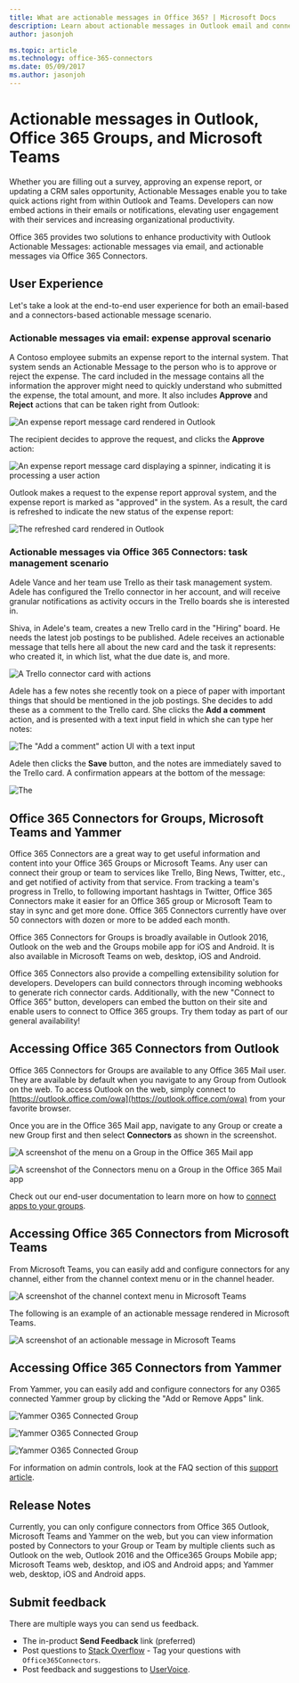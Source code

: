 ```yaml
---
title: What are actionable messages in Office 365? | Microsoft Docs
description: Learn about actionable messages in Outlook email and connectors for Groups and Teams.
author: jasonjoh

ms.topic: article
ms.technology: office-365-connectors
ms.date: 05/09/2017
ms.author: jasonjoh
---
```


# Actionable messages in Outlook, Office 365 Groups, and Microsoft Teams

Whether you are filling out a survey, approving an expense report, or updating a CRM sales opportunity, Actionable Messages enable you to take quick actions right from within Outlook and Teams. Developers can now embed actions in their emails or notifications, elevating user engagement with their services and increasing organizational productivity.

Office 365 provides two solutions to enhance productivity with Outlook Actionable Messages: actionable messages via email, and actionable messages via Office 365 Connectors.

## User Experience

Let's take a look at the end-to-end user experience for both an email-based and a connectors-based actionable message scenario.

### Actionable messages via email: expense approval scenario

A Contoso employee submits an expense report to the internal system. That system sends an Actionable Message to the person who is to approve or reject the expense. The card included in the message contains all the information the approver might need to quickly understand who submitted the expense, the total amount, and more. It also includes **Approve** and **Reject** actions that can be taken right from Outlook:

![An expense report message card rendered in Outlook](images/expense-report-approval.png)

The recipient decides to approve the request, and clicks the **Approve** action: 

![An expense report message card displaying a spinner, indicating it is processing a user action](images/expense-report-progress.png)

Outlook makes a request to the expense report approval system, and the expense report is marked as "approved" in the system. As a result, the card is refreshed to indicate the new status of the expense report:

![The refreshed card rendered in Outlook](images/expense-report-refresh.png)

### Actionable messages via Office 365 Connectors: task management scenario

Adele Vance and her team use Trello as their task management system. Adele has configured the Trello connector in her account, and will receive granular notifications as activity occurs in the Trello boards she is interested in.

Shiva, in Adele's team, creates a new Trello card in the "Hiring" board. He needs the latest job postings to be published. Adele receives an actionable message that tells here all about the new card and the task it represents: who created it, in which list, what the due date is, and more.

![A Trello connector card with actions](images/trello-card-actions.png)

Adele has a few notes she recently took on a piece of paper with important things that should be mentioned in the job postings. She decides to add these as a comment to the Trello card. She clicks the **Add a comment** action, and is presented with a text input field in which she can type her notes:

![The "Add a comment" action UI with a text input](images/trello-card-add-comment.png)

Adele then clicks the **Save** button, and the notes are immediately saved to the Trello card. A confirmation appears at the bottom of the message:

![The ](images/trello-card-infobar.png)

## Office 365 Connectors for Groups, Microsoft Teams and Yammer

Office 365 Connectors are a great way to get useful information and content into your Office 365 Groups or Microsoft Teams. Any user can connect their group or team to services like Trello, Bing News, Twitter, etc., and get notified of activity from that service. From tracking a team's progress in Trello, to following important hashtags in Twitter, Office 365 Connectors make it easier for an Office 365 group or Microsoft Team to stay in sync and get more done. Office 365 Connectors currently have over 50 connectors with dozen or more to be added each month.

Office 365 Connectors for Groups is broadly available in Outlook 2016, Outlook on the web and the Groups mobile app for iOS and Android. It is also available in Microsoft Teams on web, desktop, iOS and Android.

Office 365 Connectors also provide a compelling extensibility solution for developers. Developers can build connectors through incoming webhooks to generate rich connector cards. Additionally, with the new "Connect to Office 365" button, developers can embed the button on their site and enable users to connect to Office 365 groups. Try them today as part of our general availability!

## Accessing Office 365 Connectors from Outlook

Office 365 Connectors for Groups are available to any Office 365 Mail user. They are available by default when you navigate to any Group from Outlook on the web. To access Outlook on the web, simply connect to [https://outlook.office.com/owa](https://outlook.office.com/owa) from your favorite browser.

Once you are in the Office 365 Mail app, navigate to any Group or create a new Group first and then select **Connectors** as shown in the screenshot.

![A screenshot of the menu on a Group in the Office 365 Mail app](images/group-menu.png)

![A screenshot of the Connectors menu on a Group in the Office 365 Mail app](images/group-connectors-menu.png)

Check out our end-user documentation to learn more on how to <a target="_blank" href="https://support.office.com/en-us/article/Connect-apps-to-your-groups-ed0ce547-038f-4902-b9b3-9e518ae6fbab?ui=en-US&rs=en-US&ad=US">connect apps to your groups</a>.

## Accessing Office 365 Connectors from Microsoft Teams

From Microsoft Teams, you can easily add and configure connectors for any channel, either from the channel context menu or in the channel header.

![A screenshot of the channel context menu in Microsoft Teams](images/teams-context-menu.PNG)

The following is an example of an actionable message rendered in Microsoft Teams.

![A screenshot of an actionable message in Microsoft Teams](images/teams-actionable-message.PNG)

## Accessing Office 365 Connectors from Yammer

From Yammer, you can easily add and configure connectors for any O365 connected Yammer group by clicking the "Add or Remove Apps" link.

![Yammer O365 Connected Group](images/yammer_connected%20group.jpg)

![Yammer O365 Connected Group](images/yammer_configuration%20card.jpg)

![Yammer O365 Connected Group](images/yammer_card.jpg)

For information on admin controls, look at the FAQ section of this <a target="_blank" href="https://support.office.com/en-us/article/Connect-apps-to-your-groups-ed0ce547-038f-4902-b9b3-9e518ae6fbab?ui=en-US&rs=en-US&ad=US">support article</a>.

## Release Notes 

Currently, you can only configure connectors from Office 365 Outlook, Microsoft Teams and Yammer on the web, but you can view information posted by Connectors to your Group or Team by multiple clients such as Outlook on the web, Outlook 2016 and the Office365 Groups Mobile app; Microsoft Teams web, desktop, and iOS and Android apps; and Yammer web, desktop, iOS and Android apps.

## Submit feedback 

There are multiple ways you can send us feedback.

- The in-product **Send Feedback** link (preferred)
- Post questions to [Stack Overflow](https://stackoverflow.com/questions/tagged/Office365Connectors?sort=newest) - Tag your questions with `Office365Connectors`.
- Post feedback and suggestions to <a target="_blank" href="https://officespdev.uservoice.com/forums/224641-general/category/146379-connectors">UserVoice</a>.
